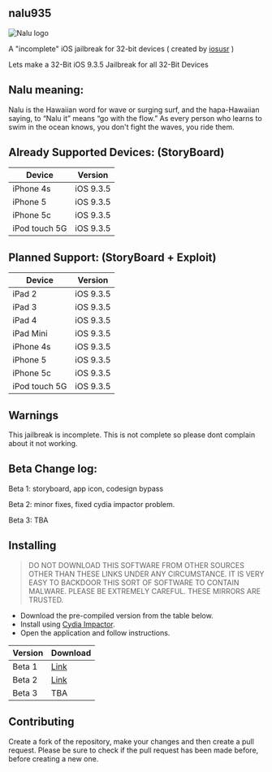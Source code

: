 ## nalu935

![Nalu logo](https://github.com/osxusr/nalu935/blob/master/32%20bit%20only%20iOS%209.3.5%20Jailbreak/Media.xcassets/AppIcon.appiconset/Icon-83.5%402x.png)

A "incomplete" iOS jailbreak for 32-bit devices ( created by [iosusr](https://twitter.com/iosusr) )

Lets make a 32-Bit iOS 9.3.5 Jailbreak for all 32-Bit Devices

## Nalu meaning:

Nalu is the Hawaiian word for wave or surging surf, 
and the hapa-Hawaiian saying, to “Nalu it” means “go with the flow.” 
As every person who learns to swim in the ocean knows, 
you don't fight the waves, you ride them.

## Already Supported Devices: (StoryBoard)

| Device  | Version  |
|---------|----------|
| iPhone 4s  | iOS 9.3.5 |
| iPhone 5  | iOS 9.3.5 |
| iPhone 5c | iOS 9.3.5 |
| iPod touch 5G | iOS 9.3.5 |

## Planned Support: (StoryBoard + Exploit)

| Device | Version |
|---------|----------|
| iPad 2  | iOS 9.3.5|
| iPad 3  | iOS 9.3.5 |
| iPad 4  | iOS 9.3.5 |
| iPad Mini | iOS 9.3.5 |
| iPhone 4s  | iOS 9.3.5 |
| iPhone 5  | iOS 9.3.5 |
| iPhone 5c | iOS 9.3.5 |
| iPod touch 5G | iOS 9.3.5 |

## Warnings

This jailbreak is incomplete. This is not complete so please dont complain about it not working.

## Beta Change log:

Beta 1: storyboard, app icon, codesign bypass

Beta 2: minor fixes, fixed cydia impactor problem.

Beta 3: TBA

## Installing

> DO NOT DOWNLOAD THIS SOFTWARE FROM OTHER SOURCES OTHER THAN THESE LINKS UNDER ANY CIRCUMSTANCE. IT IS VERY EASY TO BACKDOOR THIS SORT OF SOFTWARE TO CONTAIN MALWARE. PLEASE BE EXTREMELY CAREFUL. THESE MIRRORS ARE TRUSTED.

* Download the pre-compiled version from the table below.
* Install using [Cydia Impactor](http://www.cydiaimpactor.com/).
* Open the application and follow instructions.

| Version | Download |
|---------|----------|
| Beta 1  | [Link](http://www.mediafire.com/file/1fmybx7ssbnofiu/nalu935Beta1.ipa)
| Beta 2  | [Link](http://www.mediafire.com/file/pl9n1agjcxk9k8g/nalu935Beta2.ipa)
| Beta 3  | TBA

## Contributing

Create a fork of the repository, make your changes and then create a pull request.
Please be sure to check if the pull request has been made before, before creating a new one.
